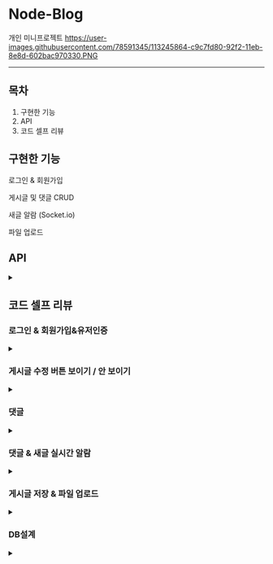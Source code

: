 # Node-Blog
개인 미니프로젝트
https://user-images.githubusercontent.com/78591345/113245864-c9c7fd80-92f2-11eb-8e8d-602bac970330.PNG

------

## 목차

1. 구현한 기능
2. API
3. 코드 셀프 리뷰



## 구현한 기능

로그인 & 회원가입

게시글 및 댓글 CRUD

새글 알람 (Socket.io)

파일 업로드



## API
<details> <summary> </summary> <div markdown="1">     


| 기능                     | Method | URL                              | Request                                                      | Response                                                     |
| ------------------------ | ------ | -------------------------------- | ------------------------------------------------------------ | ------------------------------------------------------------ |
| 회원가입                 | POST   | /api/users                       | nickname,<br />email,<br />password,<br />confirmPassword    | 오류시 status(400)                                           |
|                          | GET    | /register                        |                                                              | 회원가입 페이지                                              |
| 로그인                   | POST   | /api/auth                        | email,<br />password                                         | token                                                        |
|                          | GET    | /                                |                                                              | 로그인 페이지                                                |
| 유저 인증                | GET    | /api/users/me                    | token                                                        |                                                              |
| Home 화면                | GET    | /api/blogs                       | category                                                     | blog_list                                                    |
| Home - 댓글 많은 순 정렬 | GET    | /api/blogs_sort_review           | category                                                     | blog_list                                                    |
|                          | GET    | /home                            |                                                              | 홈페이지                                                     |
| 상세페이지               | GET    | /api/blogs/:blogsId              | params                                                       | detail                                                       |
|                          | GET    | /detail                          |                                                              | 상세 페이지                                                  |
| 게시글 저장              | POST   | /api/save                        | name,<br />content,<br />token                               | names808 <br />- 닉네임<br />-  게시글번호<br />- 게시글 제목 |
|                          | GET    | /write                           |                                                              | 게시글 작성 페이지                                           |
| 게시글 수정              | POST   | /api/fix_save                    | goodsId,<br />name,<br />person,<br />content,<br />category |                                                              |
| 게시글 버튼 보이기       | POST   | /api/comment_fix_button/:blogsId | params, token                                                | "O"-인증성공<br />"X"-인증실패                               |
|                          | GET    | /fix                             |                                                              | 수정 페이지                                                  |
| 댓글 저장                | POST   | /api/comment_save/:blogsId       | params, comment                                              | names<br />- 닉네임<br />- 제목                              |
| 댓글 보여주기            | GET    | /api/comment/:blogsId            | params                                                       | comment_detail                                               |
| 댓글 삭제하기            | POST   | /api/delete_comment/:blogsId     | comment_Delete_Id,<br />nickname_check,<br />token           | "O" - 인증성공<br />"X" - 인증실패                           |
| 댓글 수정                | POST   | /api/show_fix_comments           | comment_Delete_Id, <br />nickname_check, <br />token         | comment_fix_receive - 인증 성공<br />"X" - 인증실패          |
| 댓글 수정 저장           | POST   | /api/save_fix_comments           | comment,<br />comment_Delete_ID,<br />nickname_check,<br />token | "O" - 인증성공<br />"X" - 인증실패                           |
| 실시간 알림              |        | "SAVE"                           | nickname,<br />goodsId,<br />goodsName                       | 'SAVE_REVIEW'                                                |
|                          |        | "SAVE_REVIEW"                    |                                                              | nicakname,<br />goodsId,<br />goodsName,<br />date<br />     |

</div>
</details>


## 코드 셀프 리뷰

### 로그인 & 회원가입&유저인증

<details>
<summary></summary>
<div markdown="1">       


```js
const postUsersSchema = Joi.object({
  nickname: Joi.string().min(2).max(30).required(),
  email: Joi.string().email().required(),
  password: Joi.string().min(4).required(),
  confirmPassword: Joi.string().required(),
})
```

joi를 사용하여, 스트링에 제약을 두었다.

```js
router.post("/users", async (req, res) => {
  try {
    const { nickname, email, password, confirmPassword } = await postUsersSchema.validateAsync(req.body);
    console.log(nickname)
    if (password !== confirmPassword) {
      res.status(400).send({
        errorMessage: "패스워드가 패스워드 확인란과 동일하지 않습니다.",
      });
      return;
    }
        if (password.indexOf(nickname) != -1) {
      res.status(400).send({
        errorMessage: "패스워드에 아이디값이 들어가있습니다.",
      });
      return;
    }
```

회원가입은 클라이언트에서 정보를 받아온 후 비밀번호와 비밀번호 확인이 일치하면 통과하고, 아니면 에러 메시지를 보냈다. 패스워드에 아이디값이 들어있는 것, 양식 문제 등 모두  if로 설정했다.

```js
router.post("/auth", async (req, res) => {
  try {
    const { email, password } = await postAuthSchema.validateAsync(req.body);
    const user = await User.findOne({ email }).exec();

    bcrypt.compare(password, user["password"], (err, same) => { // 비밀번호 일치 확인
      if (same) {
        const token = jwt.sign({ userId: user.userId }, "my-key");
        res.send({
          token,
        });
      } else {
        res.status(400).send({
          errorMessage: "이메일 또는 패스워드가 잘못됐습니다.",
        });
        return;
      }
    })
  } catch (err) {
    res.status(400).send({
      errorMessage: "이메일 또는 패스워드의 형식이 올바르지 않습니다."
    });
  }
});
```

로그인에 성공하면 jwt토큰을 주고, 비밀번호는 bcrypt를 이용하여 암호화해서 DB에 넣었다.

```js
router.get("/users/me", authMiddleware, async (req, res) => {
  const { user } = res.locals;
  res.send({
    user,
  });
});
```

유저 인증은 authMiddleware를 거쳐, 통과하면 authMiddleware에서 next()로 넘어오고, 실패하면 에러를 반환하게 해뒀다.

method : get

url : api/users/me

이 부분을 유저인증이 필요할 때마다 사용하였다.

</div>
</details>



### 게시글 수정 버튼 보이기 / 안 보이기

<details>
<summary></summary>
<div markdown="1">    

```js
router.post("/comment_fix_button/:blogsId", async (req, res) => {

  const { blogsId } = req.params;
  const token = req.body.token;
  payload = jwt.verify(token, "my-key");
  const { nickname } = await User.findOne({ _id: payload.userId });

  const cur_board = await Clogs.findOne({ goodsId: blogsId })

  if (cur_board['nickname'] == nickname) {
    res.send("O");
  } else {
    res.send("X")
  }
});
```

더 좋은 방법이 있겠지만, 생각이 안났다.

1. 클라이언트에서 토큰을 받아온다.

2. 토큰을 verify하면 userId의 원본이 나오기 때문에, 그걸 이용하여 DB의 nickname값을 추출한다
3. 만약 blogs의 db에 저장된 닉네임 값과 토큰을 verify한 닉네임값이 동일하면 O를 아니면 X를 보낸다.
4. 클라이언트에서 O를 응답받으면 display:block, X를 받으면 display:none;을 처리한다.

</div>
</details>


### 댓글

<details>
<summary></summary>
<div markdown="1">    

```js
// 댓글을 저장한다.
router.post("/comment_save/:blogsId", async (req, res, next) => {

  const { blogsId } = req.params
  const goodsId = blogsId
  const comment = req.body.comment;

  // 닉네임 빼오기
  const token = req.body.token;

  payload = jwt.verify(token, "my-key");
  const { nickname } = await User.findOne({ _id: payload.userId });

  let comment_Delete_Id = 0

  let data = await Comments.find({}).sort("-comment_Delete_Id")

  if (data.length == 0) { comment_Delete_Id = 1 }
  else { comment_Delete_Id = data[0]["comment_Delete_Id"] + 1 }

  // 댓글수 카운터 증가 시키기
  let count = await Clogs.findOne({ goodsId: blogsId })
  let comment_count = count['comment_count'] + 1
  await Clogs.updateOne({ goodsId }, { $set: { comment_count } })

  await Comments.create({
    comment,
    nickname,
    comment_Delete_Id,
    commentId: blogsId
  })

  const name = await Clogs.findOne({ goodsId: goodsId });
  const board_name = name["name"]
  const names = [nickname, board_name]
  res.send(names)
})
```

댓글 카운터 부분은 db를 하나 더써서, comment DB가아니라, 기존 Blog DB를 이용하여 카운터를 저장했다.

댓글을 남길 때마다 다른 DB의 값을 +1 해주고,

댓글을 삭제할 때마다 -1 해줬다.

이렇게 DB를 2~3개 동시에 이용해보는데, 하나로만 이용하는 좋은 방법이 없을까 고민하게 됐다.

</div>
</details>


### 댓글 & 새글 실시간 알람

<details>
<summary></summary>
<div markdown="1">   

서버쪽

```js
io.on("connection", (sock) => {

    sock.on("SAVE", (data) => {
        const emitData = {
            ...data,
            date: moment().format("YYYY년 MM월 DD일 HH:mm")
        };
        io.emit("SAVE_REVIEW", emitData);
    });
});
```

클라이언트쪽

```js
        const socket = io.connect('/')

        socket.on('SAVE_REVIEW', function (data) {
            const { nickname, goodsId, goodsName, date } = data
            makeBuyNotification(nickname, goodsName, goodsId, date)
        })

        function postOrder(nickname, boardname) {
            socket.emit('SAVE', {
                nickname: nickname,
                goodsId: blogsId,
                goodsName: boardname
            })
        }
        function makeBuyNotification(targetNickname, goodsName, goodsId, date) {
            const messageHtml = `<span style="color:hotpink; font-family: 'Stylish', sans-serif;">${targetNickname}</span>
            <span style="font-family: 'Stylish', sans-serif;">님이 방금 <a href="/detail?goodsId=${goodsId}" class="alert-link">${goodsName}</a>에 새로운 글을 남겼어요! <br /><small>(${date})</small>
    <button type="button" class="close" data-dismiss="alert" aria-label="Close">
        <span aria-hidden="true">&times;</span>
    </button>`
            const alt = $('#customerAlert')
            if (alt.length) {
                alt.html(messageHtml)
            } else {
                const htmlTemp = `<div class="alert alert-sparta alert-dismissible show fade" role="alert" id="customerAlert">${messageHtml}</div>`
                $('#top_alert').append(htmlTemp)
            }
        }
```

1. 클라이언트에서 postOrder 함수가 발동되면, 'SAVE'란 이름으로 socket을 emit한다.

2. 서버는 SAVE에서 nickname, goodsId, goodsname의 변수를 받는다.
3. 받은 변수에서, date에 moment를 이용한 시간 표현만 추가하여 "SAVE_REVIEW"로 내보낸다.
4. 클라이언트에서 "SAVE_REVIEW"를 받고, 받아온 변수를 makeBuyNotification 함수에 인자로 넣고 발동시킨다.


</div>
</details>


### 게시글 저장 & 파일 업로드

<details>
<summary></summary>
<div markdown="1">       

```js
router.post("/save", upload.single('file'), async (req, res, next) => {

  let file_name = ""
  try {
    file_name = req.file.filename
  } catch {
    file_name = "https://t1.daumcdn.net/cfile/blog/18488D4C4D9377DB08"
  }

  try {
    const name = req.body.name;
    const content = req.body.content;
    const { token } = req.headers;

    payload = jwt.verify(token, "my-key");
    const { nickname } = await User.findOne({ _id: payload.userId })

    let goodsId = 0
    let data = await Clogs.find({}).sort("-goodsId")

    if (data.length == 0) { goodsId = 90 }
    else { goodsId = data[0]["goodsId"] + 1 }
    //  if (isExist.length == 0)

    let comment_count = 0

    await Clogs.create({
      goodsId,
      name,
      content,
      nickname,
      comment_count,
      file_name,
      day: moment().format("YYYY년 MM월 DD일 HH:mm")
    }),
      names808 = [nickname, goodsId, name]

    res.send(names808)
  } catch (err) {
    next(err);
  }
});
```

업로드엔 multer 모듈을 사용했다.

제대로 배우지 않고 일단 해본거라 어딘가 문제가 있을 수도 있다.

1. 클라이언트에서 file을 보낸걸 multer의 upload.single 미들웨어를 이용하여 서버에 저장한다.
2. 만약 클라이언트가 보낸 사진이 없다면, catch를 사용하여 file_name을 꽃 사진으로 바꾼다.
3. 클라이언트가 보내 온 name, content, token을 이용하여 기본적으로 저장할 변수를 정한다.
4. Clogs라고 저장해둔 몽고db스키마를 이용하여 값을 저장한다.
5. 여기서 file_name은 이름값만 저장해둔다. (추후에 상세 페이지에 그 이름을 따와서 뿌려줄거기 때문에 이름값이 필요할 거라 생각했다.)
6. 실시간 알람을 해줘야하기 때문에, 그 정보를 받아갈 names808을 정해두고, 클라이언트에 뿌려줬다.

</div>
</details>


### DB설계

<details>
<summary></summary>
<div markdown="1">  

몽고DB를 사용했다.

blogs

- goodsId : 고유값을 이용할 때 사용했다. comment의 commenId와 일치한다.

- name : 게시글 제목
- content : 게시글 내용
- nickname : 작성자 닉네임
- comment_count : 각 게시글의 댓글 수를 카운팅 해준다.
- file_name : 상세페이지에 사진을 뿌려주기 위해, 저장된 사진 이름
- day : 게시글 작성한 날짜



comment

- comment : 댓글 내용
- nickname : 작성자 이름
- comment_Delete_Id : 댓글 삭제등등 할 때 필요한 댓글 고유값
- commentId : 댓글이 어느 게시글에 있는지 확인하는데 쓰임 (쿼리스트링값이랑 동일)



users

- email : 로그인 할 때 쓰이는 이메일
- nickname : 글 작성, 댓글 등에 보이는 닉네임
- password : 비밀번호

</div>
</details>
